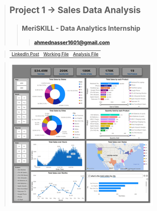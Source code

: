 > # **Project 1 -> Sales Data Analysis**
>> ## **MeriSKILL - Data Analytics Internship**
>>> ### **ahmednasser1601@gmail.com**

> <table align="center"><tr><td><a href="https://www.linkedin.com/posts/ahmednasser1601_1st-project-sales-data-analysis-activity-7106132142715236352-c_sJ?utm_source=share&utm_medium=member_desktop">LinkedIn Post</a></td><td><a href="Sales-Data-Analysis.pbit">Working File</a></td><td><a href="Sales-Data-Analysis.pdf">Analysis File</a></td></tr></table>

> <img src="Visualization.jpg"/>

